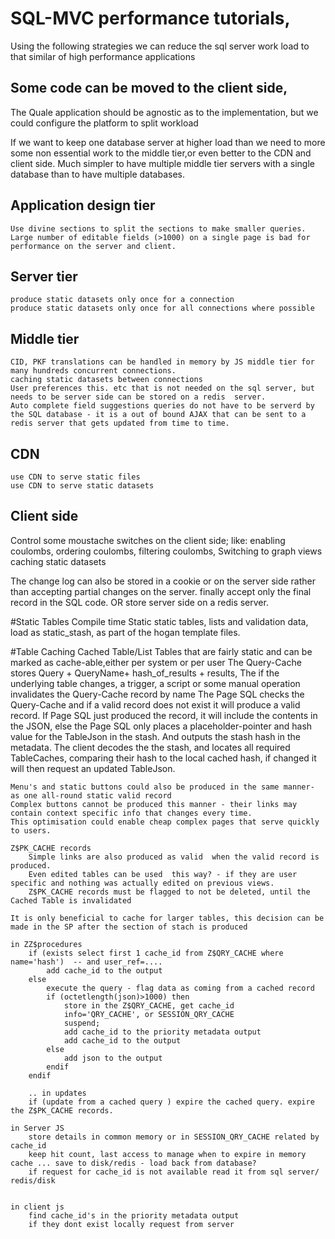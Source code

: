 # SQL-MVC performance tutorials,

Using the following strategies we can reduce the sql server work load to that similar of high performance applications



## Some code can be moved to the client side,
The Quale application should be agnostic as to the implementation, but we could configure the platform to split workload

If we want to keep one database server at higher load than we need to more some non essential work to the middle tier,or even better to the CDN and client side.
Much simpler to have multiple middle tier servers with a single database than to have multiple databases.

## Application design tier
	Use divine sections to split the sections to make smaller queries.	
	Large number of editable fields (>1000) on a single page is bad for performance on the server and client.
	
## Server tier	
	produce static datasets only once for a connection
	produce static datasets only once for all connections where possible	
	
## Middle tier
	CID, PKF translations can be handled in memory by JS middle tier for many hundreds concurrent connections.
	caching static datasets between connections
	User preferences this. etc that is not needed on the sql server, but needs to be server side can be stored on a redis  server.
	Auto complete field suggestions queries do not have to be serverd by the SQL database - it is a out of bound AJAX that can be sent to a redis server that gets updated from time to time.

## CDN
	use CDN to serve static files
	use CDN to serve static datasets
	
	
## Client side
Control some moustache switches on the client side; like:
  enabling coulombs, 
  ordering coulombs, 
  filtering coulombs, 
  Switching to graph views
  caching static datasets
  
  The change log can also be stored in a cookie or on the server side rather than accepting partial changes on the server. finally accept only the final record in the SQL code. 
  OR store server side on a redis  server.

#Static Tables
Compile time Static static tables, lists and validation data, load as static_stash, as part of the hogan template files.


  
#Table Caching
Cached Table/List
	Tables that are fairly static and can be marked as cache-able,either per system or per user
	The Query-Cache stores  Query + QueryName+ hash_of_results + results,
	The if the underlying table changes, a trigger, a script or some manual operation invalidates the Query-Cache record by name
	The Page SQL checks the Query-Cache and if a valid record does not exist it will produce a valid record.
	If Page SQL just produced the record, it will include the contents in the JSON, else the Page SQL only places a placeholder-pointer and hash value 
	for the TableJson in the stash. And outputs the stash hash in the metadata.
	The client decodes the the stash, and locates all required TableCaches, 
		comparing their hash to the local cached hash, if changed it will then request an updated TableJson.
		
	Menu's and static buttons could also be produced in the same manner- as one all-round static valid record
	Complex buttons cannot be produced this manner - their links may contain context specific info that changes every time.	
	This optimisation could enable cheap complex pages that serve quickly to users.
		
	Z$PK_CACHE records	
		Simple links are also produced as valid  when the valid record is produced.
		Even edited tables can be used  this way? - if they are user specific and nothing was actually edited on previous views.
		Z$PK_CACHE records must be flagged to not be deleted, until the Cached Table is invalidated
		
	It is only beneficial to cache for larger tables, this decision can be made in the SP after the section of stach is produced
	
	in ZZ$procedures 
		if (exists select first 1 cache_id from Z$QRY_CACHE where name='hash')  -- and user_ref=....
			add cache_id to the output
		else
			execute the query - flag data as coming from a cached record
			if (octetlength(json)>1000) then 
				store in the Z$QRY_CACHE, get cache_id
				info='QRY_CACHE', or SESSION_QRY_CACHE
				suspend;
				add cache_id to the priority metadata output				
				add cache_id to the output				
			else
				add json to the output
			endif			
		endif
		
		.. in updates
		if (update from a cached query ) expire the cached query. expire the Z$PK_CACHE records.
		
	in Server JS
		store details in common memory or in SESSION_QRY_CACHE related by cache_id
		keep hit count, last access to manage when to expire in memory cache ... save to disk/redis - load back from database?
		if request for cache_id is not available read it from sql server/ redis/disk
	
		
	in client js
		find cache_id's in the priority metadata output
		if they dont exist locally request from server
  


